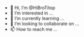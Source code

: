 - 👋 Hi, I’m @HiBroTitop
- 👀 I’m interested in ...
- 🌱 I’m currently learning ...
- 💞️ I’m looking to collaborate on ...
- 📫 How to reach me ...

<!---
HiBroTitop/HiBroTitop is a ✨ special ✨ repository because its `README.md` (this file) appears on your GitHub profile.
You can click the Preview link to take a look at your changes.
--->
